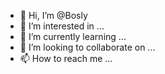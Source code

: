 - 👋 Hi, I’m @Bosly
- 👀 I’m interested in ...
- 🌱 I’m currently learning ...
- 💞️ I’m looking to collaborate on ...
- 📫 How to reach me ...

<!---
Bosly/Bosly is a ✨ special ✨ repository because its `README.md` (this file) appears on your GitHub profile.
You can click the Preview link to take a look at your changes.
--->
